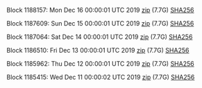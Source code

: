 Block 1188157: Mon Dec 16 00:00:01 UTC 2019 [zip](https://dash-bootstrap.ams3.digitaloceanspaces.com/mainnet/2019-12-16/bootstrap.dat.zip) (7.7G) [SHA256](https://dash-bootstrap.ams3.digitaloceanspaces.com/mainnet/2019-12-16/sha256.txt)

Block 1187609: Sun Dec 15 00:00:01 UTC 2019 [zip](https://dash-bootstrap.ams3.digitaloceanspaces.com/mainnet/2019-12-15/bootstrap.dat.zip) (7.7G) [SHA256](https://dash-bootstrap.ams3.digitaloceanspaces.com/mainnet/2019-12-15/sha256.txt)

Block 1187064: Sat Dec 14 00:00:01 UTC 2019 [zip](https://dash-bootstrap.ams3.digitaloceanspaces.com/mainnet/2019-12-14/bootstrap.dat.zip) (7.7G) [SHA256](https://dash-bootstrap.ams3.digitaloceanspaces.com/mainnet/2019-12-14/sha256.txt)

Block 1186510: Fri Dec 13 00:00:01 UTC 2019 [zip](https://dash-bootstrap.ams3.digitaloceanspaces.com/mainnet/2019-12-13/bootstrap.dat.zip) (7.7G) [SHA256](https://dash-bootstrap.ams3.digitaloceanspaces.com/mainnet/2019-12-13/sha256.txt)

Block 1185962: Thu Dec 12 00:00:01 UTC 2019 [zip](https://dash-bootstrap.ams3.digitaloceanspaces.com/mainnet/2019-12-12/bootstrap.dat.zip) (7.7G) [SHA256](https://dash-bootstrap.ams3.digitaloceanspaces.com/mainnet/2019-12-12/sha256.txt)

Block 1185415: Wed Dec 11 00:00:02 UTC 2019 [zip](https://dash-bootstrap.ams3.digitaloceanspaces.com/mainnet/2019-12-11/bootstrap.dat.zip) (7.7G) [SHA256](https://dash-bootstrap.ams3.digitaloceanspaces.com/mainnet/2019-12-11/sha256.txt)
